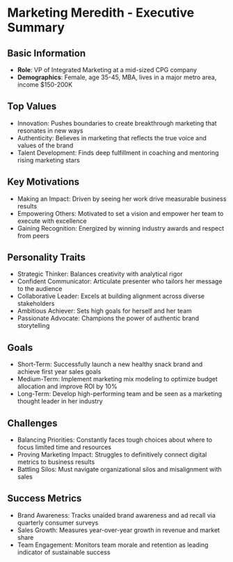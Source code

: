 # Marketing Meredith - Executive Summary

## Basic Information
- **Role**: VP of Integrated Marketing at a mid-sized CPG company
- **Demographics**: Female, age 35-45, MBA, lives in a major metro area, income $150-200K

## Top Values
- Innovation: Pushes boundaries to create breakthrough marketing that resonates in new ways
- Authenticity: Believes in marketing that reflects the true voice and values of the brand
- Talent Development: Finds deep fulfillment in coaching and mentoring rising marketing stars

## Key Motivations
- Making an Impact: Driven by seeing her work drive measurable business results 
- Empowering Others: Motivated to set a vision and empower her team to execute with excellence
- Gaining Recognition: Energized by winning industry awards and respect from peers

## Personality Traits
- Strategic Thinker: Balances creativity with analytical rigor
- Confident Communicator: Articulate presenter who tailors her message to the audience
- Collaborative Leader: Excels at building alignment across diverse stakeholders
- Ambitious Achiever: Sets high goals for herself and her team
- Passionate Advocate: Champions the power of authentic brand storytelling

## Goals
- Short-Term: Successfully launch a new healthy snack brand and achieve first year sales goals
- Medium-Term: Implement marketing mix modeling to optimize budget allocation and improve ROI by 10%
- Long-Term: Develop high-performing team and be seen as a marketing thought leader in her industry

## Challenges
- Balancing Priorities: Constantly faces tough choices about where to focus limited time and resources
- Proving Marketing Impact: Struggles to definitively connect digital metrics to business results
- Battling Silos: Must navigate organizational silos and misalignment with sales 

## Success Metrics
- Brand Awareness: Tracks unaided brand awareness and ad recall via quarterly consumer surveys
- Sales Growth: Measures year-over-year growth in revenue and market share
- Team Engagement: Monitors team morale and retention as leading indicator of sustainable success